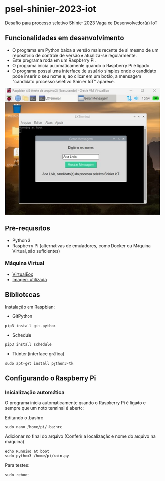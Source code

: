 # psel-shinier-2023-iot

Desafio para processo seletivo Shinier 2023
Vaga de Desenvolvedor(a) IoT

## Funcionalidades em desenvolvimento

- O programa em Python baixa a versão mais recente de si mesmo de um repositório de controle de versão e atualiza-se regularmente.
- Este programa roda em um Raspberry Pi.
- O programa inicia automaticamente quando o Raspberry Pi é ligado.
- O programa possui uma interface de usuário simples onde o candidato pode inserir o seu nome e, ao clicar em um botão, a mensagem "candidato processo seletivo Shinier IoT" aparece.

 ![Aparência atual do projeto](projeto.jpeg)

## Pré-requisitos

- Python 3
- Raspberry Pi (alternativas de emuladores, como Docker ou Máquina Virtual, são suficientes)

### Máquina Virtual

- [VirtualBox](https://www.virtualbox.org/wiki/Downloads)
- [Imagem utilizada](https://downloads.raspberrypi.org/rpd_x86/images/)

## Bibliotecas

Instalação em Raspbian:

- GitPython

```
pip3 install git-python
```

- Schedule

```
pip3 install schedule
```

- Tkinter (interface gráfica)

```
sudo apt-get install python3-tk
```

## Configurando o Raspberry Pi

### Inicialização automática

O programa inicia automaticamente quando o Raspberry Pi é ligado e sempre que um noto terminal é aberto:

Editando o .bashrc

```
sudo nano /home/pi/.bashrc
```

Adicionar no final do arquivo
(Conferir a localização e nome do arquivo na máquina)

```
echo Running at boot 
sudo python3 /home/pi/main.py
```

Para testes:

```
sudo reboot
```
